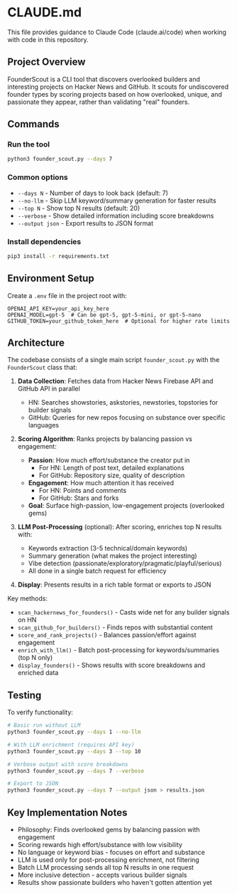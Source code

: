 # CLAUDE.md

This file provides guidance to Claude Code (claude.ai/code) when working with code in this repository.

## Project Overview

FounderScout is a CLI tool that discovers overlooked builders and interesting projects on Hacker News and GitHub. It scouts for undiscovered founder types by scoring projects based on how overlooked, unique, and passionate they appear, rather than validating "real" founders.

## Commands

### Run the tool
```bash
python3 founder_scout.py --days 7
```

### Common options
- `--days N` - Number of days to look back (default: 7)
- `--no-llm` - Skip LLM keyword/summary generation for faster results
- `--top N` - Show top N results (default: 20)
- `--verbose` - Show detailed information including score breakdowns
- `--output json` - Export results to JSON format

### Install dependencies
```bash
pip3 install -r requirements.txt
```

## Environment Setup

Create a `.env` file in the project root with:
```
OPENAI_API_KEY=your_api_key_here
OPENAI_MODEL=gpt-5  # Can be gpt-5, gpt-5-mini, or gpt-5-nano
GITHUB_TOKEN=your_github_token_here  # Optional for higher rate limits
```

## Architecture

The codebase consists of a single main script `founder_scout.py` with the `FounderScout` class that:

1. **Data Collection**: Fetches data from Hacker News Firebase API and GitHub API in parallel
   - HN: Searches showstories, askstories, newstories, topstories for builder signals
   - GitHub: Queries for new repos focusing on substance over specific languages

2. **Scoring Algorithm**: Ranks projects by balancing passion vs engagement:
   - **Passion**: How much effort/substance the creator put in
     - For HN: Length of post text, detailed explanations
     - For GitHub: Repository size, quality of description
   - **Engagement**: How much attention it has received
     - For HN: Points and comments
     - For GitHub: Stars and forks
   - **Goal**: Surface high-passion, low-engagement projects (overlooked gems)

3. **LLM Post-Processing** (optional): After scoring, enriches top N results with:
   - Keywords extraction (3-5 technical/domain keywords)
   - Summary generation (what makes the project interesting)
   - Vibe detection (passionate/exploratory/pragmatic/playful/serious)
   - All done in a single batch request for efficiency

4. **Display**: Presents results in a rich table format or exports to JSON

Key methods:
- `scan_hackernews_for_founders()` - Casts wide net for any builder signals on HN
- `scan_github_for_builders()` - Finds repos with substantial content
- `score_and_rank_projects()` - Balances passion/effort against engagement
- `enrich_with_llm()` - Batch post-processing for keywords/summaries (top N only)
- `display_founders()` - Shows results with score breakdowns and enriched data

## Testing

To verify functionality:
```bash
# Basic run without LLM
python3 founder_scout.py --days 1 --no-llm

# With LLM enrichment (requires API key)
python3 founder_scout.py --days 3 --top 10

# Verbose output with score breakdowns
python3 founder_scout.py --days 7 --verbose

# Export to JSON
python3 founder_scout.py --days 7 --output json > results.json
```

## Key Implementation Notes

- Philosophy: Finds overlooked gems by balancing passion with engagement
- Scoring rewards high effort/substance with low visibility
- No language or keyword bias - focuses on effort and substance
- LLM is used only for post-processing enrichment, not filtering
- Batch LLM processing sends all top N results in one request
- More inclusive detection - accepts various builder signals
- Results show passionate builders who haven't gotten attention yet